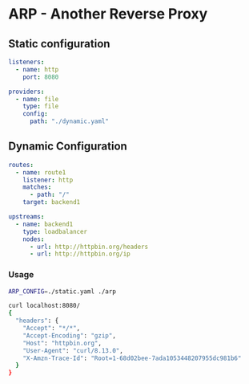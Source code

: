 # ARP - Another Reverse Proxy

## Static configuration

```yaml
listeners:
  - name: http
    port: 8080

providers:
  - name: file
    type: file
    config:
      path: "./dynamic.yaml"
```

## Dynamic Configuration

```yaml
routes:
  - name: route1
    listener: http
    matches:
      - path: "/"
    target: backend1

upstreams:
  - name: backend1
    type: loadbalancer
    nodes:
      - url: http://httpbin.org/headers
      - url: http://httpbin.org/ip
```

### Usage

```bash
ARP_CONFIG=./static.yaml ./arp
```

```bash
curl localhost:8080/
{
  "headers": {
    "Accept": "*/*",
    "Accept-Encoding": "gzip",
    "Host": "httpbin.org",
    "User-Agent": "curl/8.13.0",
    "X-Amzn-Trace-Id": "Root=1-68d02bee-7ada1053448207955dc981b6"
  }
}

```
